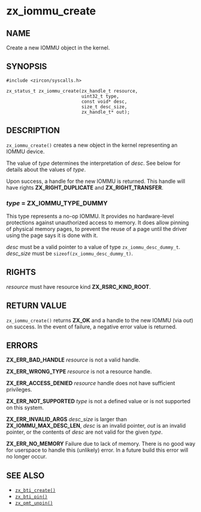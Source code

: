 # zx_iommu_create

## NAME

<!-- Updated by update-docs-from-abigen, do not edit. -->

Create a new IOMMU object in the kernel.

## SYNOPSIS

<!-- Updated by update-docs-from-abigen, do not edit. -->

```
#include <zircon/syscalls.h>

zx_status_t zx_iommu_create(zx_handle_t resource,
                            uint32_t type,
                            const void* desc,
                            size_t desc_size,
                            zx_handle_t* out);
```

## DESCRIPTION

`zx_iommu_create()` creates a new object in the kernel representing an IOMMU device.

The value of *type* determines the interpretation of *desc*.  See below for
details about the values of *type*.

Upon success, a handle for the new IOMMU is returned.  This handle will have rights
**ZX_RIGHT_DUPLICATE** and **ZX_RIGHT_TRANSFER**.

### *type* = **ZX_IOMMU_TYPE_DUMMY**

This type represents a no-op IOMMU.  It provides no hardware-level protections
against unauthorized access to memory.  It does allow pinning of physical memory
pages, to prevent the reuse of a page until the driver using the page says it is
done with it.

*desc* must be a valid pointer to a value of type `zx_iommu_desc_dummy_t`.
*desc_size* must be `sizeof(zx_iommu_desc_dummy_t)`.

## RIGHTS

<!-- Updated by update-docs-from-abigen, do not edit. -->

*resource* must have resource kind **ZX_RSRC_KIND_ROOT**.

## RETURN VALUE

`zx_iommu_create()` returns **ZX_OK** and a handle to the new IOMMU
(via *out*) on success.  In the event of failure, a negative error value
is returned.

## ERRORS

**ZX_ERR_BAD_HANDLE**  *resource* is not a valid handle.

**ZX_ERR_WRONG_TYPE**  *resource* is not a resource handle.

**ZX_ERR_ACCESS_DENIED**  *resource* handle does not have sufficient privileges.

**ZX_ERR_NOT_SUPPORTED** *type* is not a defined value or is not
supported on this system.

**ZX_ERR_INVALID_ARGS**  *desc_size* is larger than **ZX_IOMMU_MAX_DESC_LEN**,
*desc* is an invalid pointer, *out* is an invalid pointer, or the contents of
*desc* are not valid for the given *type*.

**ZX_ERR_NO_MEMORY**  Failure due to lack of memory.
There is no good way for userspace to handle this (unlikely) error.
In a future build this error will no longer occur.

## SEE ALSO

 - [`zx_bti_create()`]
 - [`zx_bti_pin()`]
 - [`zx_pmt_unpin()`]

<!-- References updated by update-docs-from-abigen, do not edit. -->

[`zx_bti_create()`]: bti_create.md
[`zx_bti_pin()`]: bti_pin.md
[`zx_pmt_unpin()`]: pmt_unpin.md
